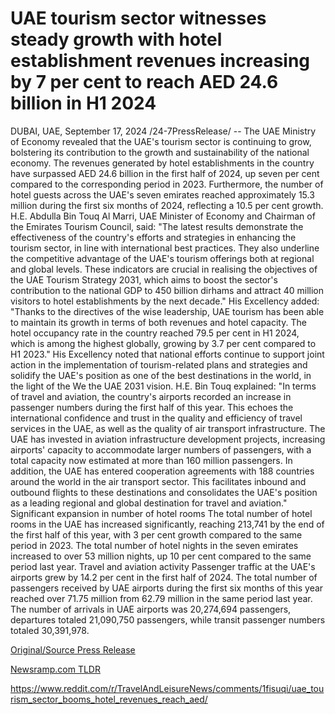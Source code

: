 # UAE tourism sector witnesses steady growth with hotel establishment revenues increasing by 7 per cent to reach AED 24.6 billion in H1 2024

DUBAI, UAE, September 17, 2024 /24-7PressRelease/ -- The UAE Ministry of Economy revealed that the UAE's tourism sector is continuing to grow, bolstering its contribution to the growth and sustainability of the national economy. The revenues generated by hotel establishments in the country have surpassed AED 24.6 billion in the first half of 2024, up seven per cent compared to the corresponding period in 2023. Furthermore, the number of hotel guests across the UAE's seven emirates reached approximately 15.3 million during the first six months of 2024, reflecting a 10.5 per cent growth.  H.E. Abdulla Bin Touq Al Marri, UAE Minister of Economy and Chairman of the Emirates Tourism Council, said: "The latest results demonstrate the effectiveness of the country's efforts and strategies in enhancing the tourism sector, in line with international best practices. They also underline the competitive advantage of the UAE's tourism offerings both at regional and global levels. These indicators are crucial in realising the objectives of the UAE Tourism Strategy 2031, which aims to boost the sector's contribution to the national GDP to 450 billion dirhams and attract 40 million visitors to hotel establishments by the next decade."   His Excellency added: "Thanks to the directives of the wise leadership, UAE tourism has been able to maintain its growth in terms of both revenues and hotel capacity. The hotel occupancy rate in the country reached 79.5 per cent in H1 2024, which is among the highest globally, growing by 3.7 per cent compared to H1 2023." His Excellency noted that national efforts continue to support joint action in the implementation of tourism-related plans and strategies and solidify the UAE's position as one of the best destinations in the world, in the light of the We the UAE 2031 vision.  H.E. Bin Touq explained: "In terms of travel and aviation, the country's airports recorded an increase in passenger numbers during the first half of this year. This echoes the international confidence and trust in the quality and efficiency of travel services in the UAE, as well as the quality of air transport infrastructure. The UAE has invested in aviation infrastructure development projects, increasing airports' capacity to accommodate larger numbers of passengers, with a total capacity now estimated at more than 160 million passengers. In addition, the UAE has entered cooperation agreements with 188 countries around the world in the air transport sector. This facilitates inbound and outbound flights to these destinations and consolidates the UAE's position as a leading regional and global destination for travel and aviation."  Significant expansion in number of hotel rooms The total number of hotel rooms in the UAE has increased significantly, reaching 213,741 by the end of the first half of this year, with 3 per cent growth compared to the same period in 2023. The total number of hotel nights in the seven emirates increased to over 53 million nights, up 10 per cent compared to the same period last year.  Travel and aviation activity Passenger traffic at the UAE's airports grew by 14.2 per cent in the first half of 2024. The total number of passengers received by UAE airports during the first six months of this year reached over 71.75 million from 62.79 million in the same period last year. The number of arrivals in UAE airports was 20,274,694 passengers, departures totaled 21,090,750 passengers, while transit passenger numbers totaled 30,391,978. 

[Original/Source Press Release](https://www.24-7pressrelease.com/press-release/514343/uae-tourism-sector-witnesses-steady-growth-with-hotel-establishment-revenues-increasing-by-7-per-cent-to-reach-aed-246-billion-in-h1-2024)
                    

[Newsramp.com TLDR](None) 

https://www.reddit.com/r/TravelAndLeisureNews/comments/1fisuqi/uae_tourism_sector_booms_hotel_revenues_reach_aed/